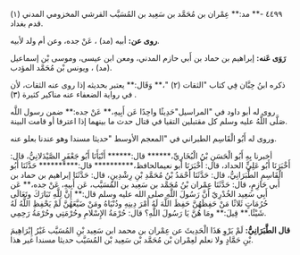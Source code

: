 ٤٤٩٩ -** مد:** عِمْران بن مُحَمَّد بن سَعِيد بن المُسَيَّب القرشي المخزومي المدني (١) قدم بغداد.

**روى عن:** أبيه (مد) ، عَنْ جده، وعن أم ولد لأبيه.

**رَوَى عَنه:** إبراهيم بن حماد بن أَبي حازم المدني، ومعن ابن عيسى، وموسى بْن إسماعيل (مد) ، ويونس بْن مُحَمَّد المؤدب.

ذكره ابنُ حِبَّان فِي كتاب "الثقات (٢) "،** وَقَال:** يعتبر بحديثه إذا روى عنه الثقات، لأن في رواية الضعفاء عنه مناكير كثيرة (٣) .

روى له أبو داود في "المراسيل"حَدِيثًا واحِدًا عَن أَبِيهِ،** عَنْ جده:** ضمن رسول اللَّه صَلَّى اللَّهُ عليه وسلم كل مقتبلين التقيا في قتال حدث ما بينهما إذا اعترفا أو قامت البينة.

وروى له أَبُو الْقَاسِم الطبراني في "المعجم الأوسط "حديثا مسندا وهو عندنا بعلو عنه.

أخبرنا بِهِ أَبُو الْحَسَنِ بْنُ الْبُخَارِيِّ،****** قال:****** أَنْبَأَنَا أَبُو جَعْفَرٍ الصَّيْدَلانِيُّ، قال: أَخْبَرَنَا أَبُو عَلِيٍّ الحداد، قال: أَخْبَرَنَا أبو نعيمالحافظ،********** قال:********** حَدَّثَنَا أَبُو الْقَاسِمِ الطَّبَرَانِيُّ، قال: حَدَّثَنَا أَحْمَدُ بْنُ مُحَمَّدِ بْنِ رِشْدِينٍ، قال: حَدَّثَنَا إبراهيم بن حماد بن أَبي حَازِمٍ، قال: حَدَّثَنَا عِمْران بْنُ مُحَمَّد بن سَعِيد بن المُسَيَّب، عَن أَبِيهِ، عَنْ جده،** عَن أَبِي سَعِيد الخُدْرِيّ أَنَّ رَسُولَ اللَّهِ صلى الله عليه وسلم قال:** إِنَّ لِلَّهِ تَبَارَكَ وتَعَالَى حُرُمَاتٍ ثَلاثًا مَنْ حَفِظَهُنَّ حَفِظَ اللَّهَ لَهُ أَمْرَ دِينِهِ ودُنْيَاهُ ومَنْ ضَيَّعَهُنَّ لَمْ يَحْفِظِ اللَّهُ لَهُ شَيْئًا.** قِيلَ:** ومَا هُنَّ يَا رَسُولَ اللَّهِ؟ قال: حُرْمَةُ الإِسْلامِ وحُرْمَتِي وحُرْمَةُ رَحِمِي.

**قال الطَّبَرَانِيُّ:** لَمْ يَرْوِ هَذَا الْحَدِيثَ عن عِمْران بن محمد ابن سَعِيد بْنِ المُسَيَّب غَيْرُ إِبْرَاهِيمَ بْنِ حَمَّادٍ ولا نعلم لعِمْران بْن مُحَمَّد بْن سَعِيد بْن المُسَيَّب حديثا مسندا غير هذا.